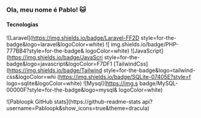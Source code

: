 ### Ola, meu nome é Pablo! 🐱



#### Tecnologias

![Laravel](https://img.shields.io/badge/Laravel-FF2D
style=for-the-badge&logo=laravel&logoColor=white) ![
img.shields.io/badge/PHP-777BB4?style=for-the-badge&
logoColor=white)
 ![JavaScript](https://img.shields.io/badge/JavaScri
style=for-the-badge&logo=javascript&logoColor=F7DF1
[TailwindCss](https://img.shields.io/badge/Tailwind
style=for-the-badge&logo=tailwind-css&logoColor=whi
(https://img.shields.io/badge/SQLite-07405E?style=f
logo=sqlite&logoColor=white) ![Mysql](https://img.s
badge/MySQL-00000F?style=for-the-badge&logo=mysql&
logoColor=white) 


![Pabloopk GitHub stats](https://github-readme-stats
api?username=Pabloopk&show_icons=true&theme=dracula)
